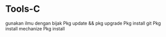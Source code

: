 # Tools-C
gunakan ilmu dengan bijak
Pkg update && pkg upgrade
Pkg install git
Pkg install mechanize
Pkg install
